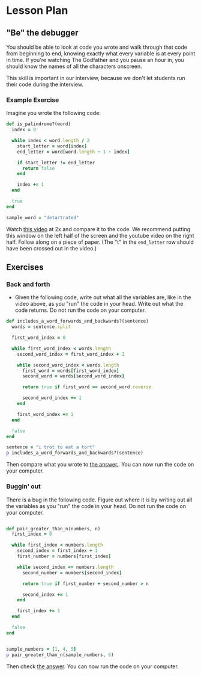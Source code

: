 # Lesson Plan

## "Be" the debugger

You should be able to look at code you wrote and walk through that code from beginning to end, knowing exactly what every variable is at every point in time.  If you're watching The Godfather and you pause an hour in, you should know the names of all the characters onscreen.

This skill is important in our interview, because we don't let students run their code during the interview.

### Example Exercise

Imagine you wrote the following code:

```ruby
def is_palindrome?(word)
  index = 0

  while index < word.length / 2
    start_letter = word[index]
    end_letter = word[word.length - 1 - index]

    if start_letter != end_letter
      return false
    end

    index += 1
  end

  true
end

sample_word = "detartrated"

```

Watch [this video][write-out-video] at 2x and compare it to the code.  We recommend putting this window on the left half of the screen and the youtube video on the right half.  Follow along on a piece of paper.  (The "t" in the `end_letter` row should have been crossed out in the video.)


[write-out-video]: https://youtu.be/MpkXN5V-DqI

## Exercises

### Back and forth

- Given the following code, write out what all the variables are, like in the video above, as you "run" the code in your head.  Write out what the code returns.  Do not run the code on your computer.

```ruby
def includes_a_word_forwards_and_backwards?(sentence)
  words = sentence.split

  first_word_index = 0

  while first_word_index < words.length
    second_word_index = first_word_index + 1

    while second_word_index < words.length
      first_word = words[first_word_index]
      second_word = words[second_word_index]

      return true if first_word == second_word.reverse

      second_word_index += 1
    end

    first_word_index += 1
  end

  false
end

sentence = "i trot to eat a tort"
p includes_a_word_forwards_and_backwards?(sentence)


```

Then compare what you wrote to [the answer.](./write-out-answer-1.md).  You can now run the code on your computer.

### Buggin' out

There is a bug in the following code.  Figure out where it is by writing out all the variables as you "run" the code in your head.  Do not run the code on your computer.

```ruby

def pair_greater_than_n(numbers, n)
  first_index = 0

  while first_index < numbers.length
    second_index = first_index + 1
    first_number = numbers[first_index]

    while second_index <= numbers.length
      second_number = numbers[second_index]

      return true if first_number + second_number > n

      second_index += 1
    end

    first_index += 1
  end

  false
end


sample_numbers = [1, 4, 5]
p pair_greater_than_n(sample_numbers, 6)

```


Then check [the answer](./write-out-answer-2.md).  You can now run the code on your computer.


